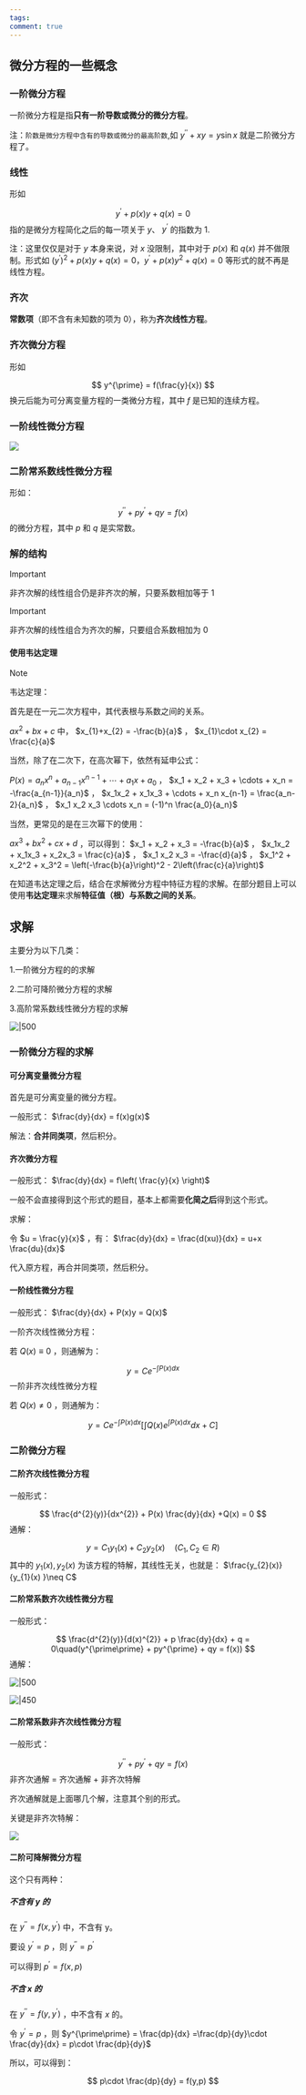 ```yaml
---
tags: 
comment: true
---
```

## 微分方程的一些概念

### 一阶微分方程

一阶微分方程是指**只有一阶导数或微分的微分方程**。

注：`阶数是微分方程中含有的导数或微分的最高阶数`,如 $y^{\prime\prime}+xy=y\sin x$ 就是二阶微分方程了。

### 线性

形如

$$
y^{\prime} + p(x) y + q(x) = 0
$$
指的是微分方程简化之后的每一项关于 $y$、 $y^{\prime}$ 的指数为 $1$.

注：这里仅仅是对于 $y$ 本身来说，对 $x$ 没限制，其中对于 $p(x)$ 和 $q(x)$ 并不做限制。形式如 $(y^{\prime})^{2}+p(x)y+q(x)=0$，$y^{\prime}+p(x)y^{2}+q(x)=0$ 等形式的就不再是线性方程。

### 齐次

**常数项**（即不含有未知数的项为 $0$），称为**齐次线性方程**。

### 齐次微分方程

形如

$$
y^{\prime} = f(\frac{y}{x})
$$
换元后能为可分离变量方程的一类微分方程，其中 $f$ 是已知的连续方程。

### 一阶线性微分方程

![](imgs/Pasted%20image%2020241129083049.png)

### 二阶常系数线性微分方程

形如：

$$
y^{\prime\prime} + py^{\prime} + q y = f(x)
$$
的微分方程，其中 $p$ 和 $q$ 是实常数。

### 解的结构

> [!important]
> 非齐次解的线性组合仍是非齐次的解，只要系数相加等于 1

> [!important]
> 非齐次解的线性组合为齐次的解，只要组合系数相加为 0

#### 使用韦达定理

> [!note]
> 韦达定理：
> 
> 首先是在一元二次方程中，其代表根与系数之间的关系。
> 
> $ax^{2} + bx + c$ 中， $x_{1}+x_{2} = -\frac{b}{a}$ ， $x_{1}\cdot x_{2} = \frac{c}{a}$
> 
> 当然，除了在二次下，在高次幂下，依然有延申公式：
> 
> $P(x) = a_n x^{n} + a_{n-1} x^{n-1} + \cdots + a_1 x + a_0$ ， $x_1 + x_2 + x_3 + \cdots + x_n = -\frac{a_{n-1}}{a_n}$ ， $x_1x_2 + x_1x_3 + \cdots + x_n x_{n-1} = \frac{a_n-2}{a_n}$ ， $x_1 x_2 x_3 \cdots x_n = (-1)^n \frac{a_0}{a_n}$
> 
> 当然，更常见的是在三次幂下的使用：
> 
> $a x^3 + b x^2 + c x + d$ ，可以得到： $x_1 + x_2 + x_3 = -\frac{b}{a}$ ， $x_1x_2 + x_1x_3 + x_2x_3 = \frac{c}{a}$ ， $x_1 x_2 x_3 = -\frac{d}{a}$ ， $x_1^2 + x_2^2 + x_3^2 = \left(-\frac{b}{a}\right)^2 - 2\left(\frac{c}{a}\right)$

在知道韦达定理之后，结合在求解微分方程中特征方程的求解。在部分题目上可以使用**韦达定理**来求解**特征值（根）与系数之间的关系**。

## 求解

主要分为以下几类：

1.一阶微分方程的的求解

2.二阶可降阶微分方程的求解

3.高阶常系数线性微分方程的求解

![|500](imgs/Pasted%20image%2020241129083305.png)

### 一阶微分方程的求解

#### 可分离变量微分方程

首先是可分离变量的微分方程。

一般形式： $\frac{dy}{dx} = f(x)g(x)$

解法：**合并同类项**，然后积分。

#### 齐次微分方程

一般形式： $\frac{dy}{dx} = f\left( \frac{y}{x} \right)$

一般不会直接得到这个形式的题目，基本上都需要**化简之后**得到这个形式。

求解：

令 $u = \frac{y}{x}$ ，有： $\frac{dy}{dx} = \frac{d(xu)}{dx} = u+x \frac{du}{dx}$

代入原方程，再合并同类项，然后积分。

#### 一阶线性微分方程

一般形式： $\frac{dy}{dx} + P(x)y = Q(x)$

一阶齐次线性微分方程：

若 $Q(x) \equiv 0$ ，则通解为：

$$
y = Ce^{-\int P(x)dx}
$$
一阶非齐次线性微分方程

若 $Q(x) \neq 0$ ，则通解为：

$$
y = Ce^{-\int P(x)dx}\left[\int Q(x)e^{\int P(x)dx}dx+C\right]
$$
### 二阶微分方程

#### 二阶齐次线性微分方程

一般形式：

$$
\frac{d^{2}(y)}{dx^{2}} + P(x) \frac{dy}{dx} +Q(x) = 0 
$$
通解：

$$
y = C_{1}y_{1}(x) + C_{2}y_{2}(x)\quad(C_{1},C_{2} \in R)
$$
其中的 $y_{1}(x),y_{2}(x)$ 为该方程的特解，其线性无关，也就是： $\frac{y_{2}(x)}{y_{1}(x) }\neq C$

#### 二阶常系数齐次线性微分方程

一般形式：

$$
\frac{d^{2}(y)}{d(x)^{2}} + p \frac{dy}{dx} + q = 0\quad(y^{\prime\prime} + py^{\prime} + qy = f(x))
$$
通解：

![|500](imgs/Pasted%20image%2020250319121234.png)

![|450](imgs/Pasted%20image%2020250319121307.png)

#### 二阶常系数非齐次线性微分方程

一般形式：

$$
y^{\prime\prime} + py^{\prime}+qy = f(x)
$$
非齐次通解 = 齐次通解 + 非齐次特解

齐次通解就是上面哪几个解，注意其个别的形式。

关键是非齐次特解：

![](imgs/Pasted%20image%2020250319122307.png)

#### 二阶可降解微分方程

这个只有两种：

##### 不含有 $y$ 的

在 $y^{\prime\prime} = f(x,y^{\prime})$ 中，不含有 y。

要设 $y^{\prime} = p$ ，则 $y^{\prime\prime} = p^{\prime}$

可以得到 $p^{\prime} = f(x,p)$

##### 不含 $x$ 的

在 $y^{\prime\prime} = f(y,y^{\prime})$ ，中不含有 $x$ 的。

令 $y^{\prime} = p$ ，则 $y^{\prime\prime} = \frac{dp}{dx} =\frac{dp}{dy}\cdot \frac{dy}{dx} = p\cdot \frac{dp}{dy}$

所以，可以得到：

$$
p\cdot \frac{dp}{dy} = f(y,p)
$$

